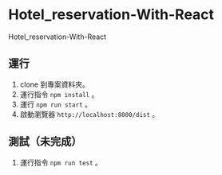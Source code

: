 # Hotel_reservation-With-React
Hotel_reservation-With-React

## 運行
1. clone 到專案資料夾。
2. 運行指令 `npm install` 。
3. 運行 `npm run start` 。
4. 啟動瀏覽器 `http://localhost:8000/dist` 。

## 測試（未完成）
1. 運行指令 `npm run test` 。

